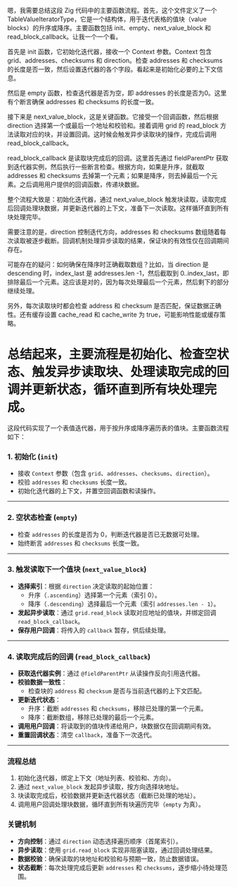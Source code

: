 嗯，我需要总结这段 Zig 代码中的主要函数流程。首先，这个文件定义了一个 TableValueIteratorType，它是一个结构体，用于迭代表格的值块（value blocks）的升序或降序。主要函数包括 init、empty、next_value_block 和 read_block_callback。让我一个一个看。

首先是 init 函数，它初始化迭代器，接收一个 Context 参数。Context 包含 grid、addresses、checksums 和 direction。检查 addresses 和 checksums 的长度是否一致，然后设置迭代器的各个字段。看起来是初始化必要的上下文信息。

然后是 empty 函数，检查迭代器是否为空，即 addresses 的长度是否为0。这里有个断言确保 addresses 和 checksums 的长度一致。

接下来是 next_value_block，这是关键函数。它接受一个回调函数，然后根据 direction 选择第一个或最后一个地址和校验和。接着调用 grid 的 read_block 方法读取对应的块，并设置回调。这时候会触发异步读取块的操作，完成后调用 read_block_callback。

read_block_callback 是读取块完成后的回调。这里首先通过 fieldParentPtr 获取到迭代器实例，然后执行一些断言检查。根据方向，如果是升序，就截取 addresses 和 checksums 去掉第一个元素；如果是降序，则去掉最后一个元素。之后调用用户提供的回调函数，传递块数据。

整个流程大致是：初始化迭代器，通过 next_value_block 触发块读取，读取完成后回调处理块数据，并更新迭代器的上下文，准备下一次读取。这样循环直到所有块处理完毕。

需要注意的是，direction 控制迭代方向，addresses 和 checksums 数组随着每次读取被逐步截断。回调机制处理异步读取的结果，保证块的有效性仅在回调期间存在。

可能存在的疑问：如何确保在降序时正确截取数组？比如，当 direction 是 descending 时，index_last 是 addresses.len -1，然后截取到 0..index_last，即排除最后一个元素。这应该是对的，因为每次处理最后一个元素，然后剩下的部分继续处理。

另外，每次读取块时都会检查 address 和 checksum 是否匹配，保证数据正确性。还有缓存设置 cache_read 和 cache_write 为 true，可能影响性能或缓存策略。

总结起来，主要流程是初始化、检查空状态、触发异步读取块、处理读取完成的回调并更新状态，循环直到所有块处理完成。
================================================
这段代码实现了一个表值迭代器，用于按升序或降序遍历表的值块。主要函数流程如下：

### 1. **初始化 (`init`)**  
- 接收 `Context` 参数（包含 `grid`、`addresses`、`checksums`、`direction`）。  
- 校验 `addresses` 和 `checksums` 长度一致。  
- 初始化迭代器的上下文，并置空回调函数和读操作。

---

### 2. **空状态检查 (`empty`)**  
- 检查 `addresses` 的长度是否为 0，判断迭代器是否已无数据可处理。  
- 始终断言 `addresses` 和 `checksums` 长度一致。

---

### 3. **触发读取下一个值块 (`next_value_block`)**  
- **选择索引**：根据 `direction` 决定读取的起始位置：  
  - 升序（`.ascending`）选择第一个元素（索引 0）。  
  - 降序（`.descending`）选择最后一个元素（索引 `addresses.len - 1`）。  
- **发起异步读取**：通过 `grid.read_block` 读取对应地址的值块，并绑定回调 `read_block_callback`。  
- **保存用户回调**：将传入的 `callback` 暂存，供后续处理。

---

### 4. **读取完成后的回调 (`read_block_callback`)**  
- **获取迭代器实例**：通过 `@fieldParentPtr` 从读操作反向引用迭代器。  
- **校验数据一致性**：  
  - 检查块的 `address` 和 `checksum` 是否与当前迭代器的上下文匹配。  
- **更新迭代状态**：  
  - 升序：截断 `addresses` 和 `checksums`，移除已处理的第一个元素。  
  - 降序：截断数组，移除已处理的最后一个元素。  
- **调用用户回调**：将读取到的值块传递给用户，块数据仅在回调期间有效。  
- **重置回调状态**：清空 `callback`，准备下一次迭代。

---

### **流程总结**  
1. 初始化迭代器，绑定上下文（地址列表、校验和、方向）。  
2. 通过 `next_value_block` 发起异步读取，按方向选择块地址。  
3. 块读取完成后，校验数据并更新迭代器状态（截断已处理的地址）。  
4. 调用用户回调处理块数据，循环直到所有块遍历完毕（`empty` 为真）。  

### **关键机制**  
- **方向控制**：通过 `direction` 动态选择遍历顺序（首尾索引）。  
- **异步读取**：使用 `grid.read_block` 实现非阻塞读取，通过回调处理结果。  
- **数据校验**：确保读取的块地址和校验和与预期一致，防止数据错误。  
- **状态截断**：每次处理完成后更新 `addresses` 和 `checksums`，逐步缩小待处理范围。